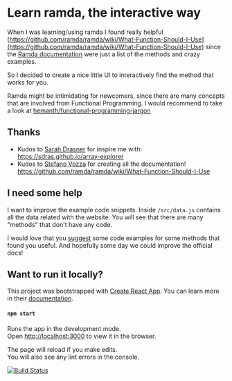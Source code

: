 # Learn ramda, the interactive way

When I was learning/using ramda I found really helpful [https://github.com/ramda/ramda/wiki/What-Function-Should-I-Use](https://github.com/ramda/ramda/wiki/What-Function-Should-I-Use) since the [Ramda documentation](http://ramdajs.com/docs/) were just a list of the methods and crazy examples.

So I decided to create a nice little UI to interactively find the method that works for you.

Ramda might be intimidating for newcomers, since there are many concepts that are involved from Functional
Programming. I would recommend to take a look at [hemanth/functional-programming-jargon](https://github.com/hemanth/functional-programming-jargon)

## Thanks

- Kudos to [Sarah Drasner](https://github.com/sdras) for inspire me with: https://sdras.github.io/array-explorer
- Kudos to [Stefano Vozza](https://github.com/svozza) for creating all the documentation! https://github.com/ramda/ramda/wiki/What-Function-Should-I-Use

## I need some help

I want to improve the example code snippets. Inside `/src/data.js` contains all the data related with the website. You will see that there are many "methods" that don't have any code.

I would love that you [suggest](https://github.com/davesnx/learn-ramda/issues/new) some code examples for some methods that found you useful. And hopefully some day we could improve the official docs!

## Want to run it locally?

This project was bootstrapped with [Create React App](https://github.com/facebook/create-react-app). You can learn more in their [documentation](https://facebook.github.io/create-react-app/docs/getting-started).

#### `npm start`

Runs the app in the development mode.<br>
Open [http://localhost:3000](http://localhost:3000) to view it in the browser.

The page will reload if you make edits.<br>
You will also see any lint errors in the console.

[![Build Status](https://travis-ci.org/davesnx/learn-ramda.svg?branch=master)](https://travis-ci.org/davesnx/learn-ramda)
